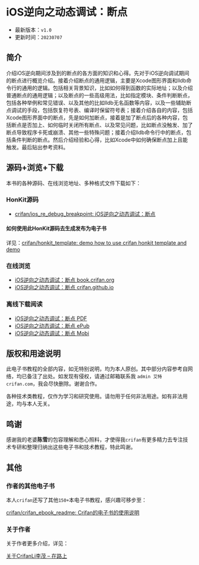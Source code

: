 # iOS逆向之动态调试：断点

* 最新版本：`v1.0`
* 更新时间：`20230707`

## 简介

介绍iOS逆向期间涉及到的断点的各方面的知识和心得。先对于iOS逆向调试期间的断点进行概览介绍。接着介绍断点的通用逻辑，主要是Xcode图形界面和lldb命令行的通用的逻辑。包括相关背景知识，比如如何得到函数的实际地址；以及介绍普通断点的通用逻辑；以及断点的一些高级用法，比如指定模块、条件判断断点，包括各种举例和常见错误、以及其他的比如lldb无名函数等内容，以及一些辅助断点调试的手段，包括恢复符号表、编译时保留符号表；接着介绍各自的内容，包括Xcode图形界面中的断点，先是如何加断点，接着是加了断点后的各种内容，包括断点是否加上、如何临时关闭所有断点、以及常见问题，比如断点没触发、加了断点导致程序卡死或崩溃、其他一些特殊问题；接着介绍lldb命令行中的断点，包括条件判断的断点。然后介绍经验和心得，比如Xcode中如何确保断点加上且能触发。最后贴出参考资料。

## 源码+浏览+下载

本书的各种源码、在线浏览地址、多种格式文件下载如下：

### HonKit源码

* [crifan/ios_re_debug_breakpoint: iOS逆向之动态调试：断点](https://github.com/crifan/ios_re_debug_breakpoint)

#### 如何使用此HonKit源码去生成发布为电子书

详见：[crifan/honkit_template: demo how to use crifan honkit template and demo](https://github.com/crifan/honkit_template)

### 在线浏览

* [iOS逆向之动态调试：断点 book.crifan.org](https://book.crifan.org/books/ios_re_debug_breakpoint/website/)
* [iOS逆向之动态调试：断点 crifan.github.io](https://crifan.github.io/ios_re_debug_breakpoint/website/)

### 离线下载阅读

* [iOS逆向之动态调试：断点 PDF](https://book.crifan.org/books/ios_re_debug_breakpoint/pdf/ios_re_debug_breakpoint.pdf)
* [iOS逆向之动态调试：断点 ePub](https://book.crifan.org/books/ios_re_debug_breakpoint/epub/ios_re_debug_breakpoint.epub)
* [iOS逆向之动态调试：断点 Mobi](https://book.crifan.org/books/ios_re_debug_breakpoint/mobi/ios_re_debug_breakpoint.mobi)

## 版权和用途说明

此电子书教程的全部内容，如无特别说明，均为本人原创。其中部分内容参考自网络，均已备注了出处。如发现有侵权，请通过邮箱联系我 `admin 艾特 crifan.com`，我会尽快删除。谢谢合作。

各种技术类教程，仅作为学习和研究使用。请勿用于任何非法用途。如有非法用途，均与本人无关。

## 鸣谢

感谢我的老婆**陈雪**的包容理解和悉心照料，才使得我`crifan`有更多精力去专注技术专研和整理归纳出这些电子书和技术教程，特此鸣谢。

## 其他

### 作者的其他电子书

本人`crifan`还写了其他`150+`本电子书教程，感兴趣可移步至：

[crifan/crifan_ebook_readme: Crifan的电子书的使用说明](https://github.com/crifan/crifan_ebook_readme)

### 关于作者

关于作者更多介绍，详见：

[关于CrifanLi李茂 – 在路上](https://www.crifan.org/about/)
